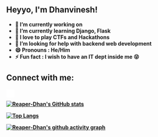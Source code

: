 ## <b>Heyyo, I'm Dhanvinesh!
- 🔭 I’m currently working on 
- 🌱 I’m currently learning Django, Flask
- 🤩 I love to play CTFs and Hackathons
- 🤔 I’m looking for help with backend web development
- 😄 Pronouns : He/Him
- ⚡ Fun fact : I wish to have an IT dept inside me 😝

## Connect with me:
<a href="https://instagram.com/dhanvinesh_11" target="_blank"><img align="left" alt="dhanvinesh_11 | Instagram" width="22px" src="https://github.com/Aakarsh-B/trying-repos/blob/master/insta.svg" />

<br>
  
![Reaper-Dhan's GitHub stats](https://github-readme-stats.vercel.app/api?username=Reaper-Dhan&show_icons=true&theme=radical)

![Top Langs](https://github-readme-stats.vercel.app/api/top-langs/?username=Reaper-Dhan&theme=radical)

![Reaper-Dhan's github activity graph](https://activity-graph.herokuapp.com/graph?username=Reaper-Dhan&theme=dracula)
